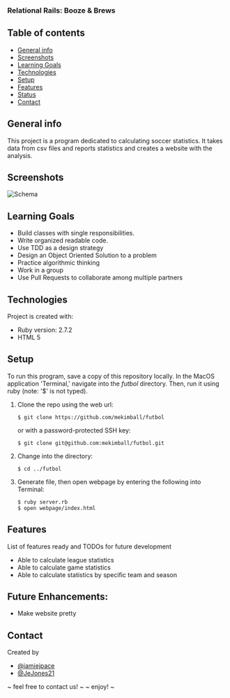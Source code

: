 ###  Relational Rails: Booze & Brews
## Table of contents
* [General info](#general-info)
* [Screenshots](#screenshots)
* [Learning Goals](#learning-goals)
* [Technologies](#technologies)
* [Setup](#setup)
* [Features](#features)
* [Status](#status)
* [Contact](#contact)
## General info
This project is  a program dedicated to calculating soccer statistics. It takes data from csv files and reports statistics and creates a website with the analysis.
## Screenshots
![Schema](https://user-images.githubusercontent.com/83834410/128053930-e7533171-74e3-49e4-981f-ec2d4b1ded3e.png)
## Learning Goals
* Build classes with single responsibilities.
* Write organized readable code.
* Use TDD as a design strategy
* Design an Object Oriented Solution to a problem
* Practice algorithmic thinking
* Work in a group
* Use Pull Requests to collaborate among multiple partners
## Technologies
Project is created with:
* Ruby version: 2.7.2
* HTML 5
## Setup
To run this program, save a copy of this repository locally. In the MacOS
application 'Terminal,' navigate into the _futbol_ directory.
Then, run it using ruby (note: '$' is not typed).
1. Clone the repo using the web url:
   ```
   $ git clone https://github.com/mekimball/futbol
   ```
   or with a password-protected SSH key:
   ```
   $ git clone git@github.com:mekimball/futbol.git
   ```
2. Change into the directory:
   ```
   $ cd ../futbol
   ```
3. Generate file, then open webpage by entering the following into Terminal:
   ```
   $ ruby server.rb
   $ open webpage/index.html
   ```
## Features
List of features ready and TODOs for future development
* Able to calculate league statistics
* Able to calculate game statistics
* Able to calculate statistics by specific team and season

## Future Enhancements:
* Make website pretty

## Contact
Created by
* [@jamiejpace](https://github.com/jamiejpace)
* [@JeJones21](https://github.com/JeJones21)

~ feel free to contact us! ~
~ enjoy! ~
